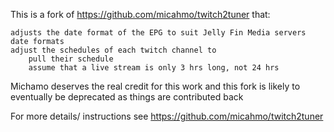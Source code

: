 This is a fork of https://github.com/micahmo/twitch2tuner that:

    adjusts the date format of the EPG to suit Jelly Fin Media servers date formats
    adjust the schedules of each twitch channel to
        pull their schedule
        assume that a live stream is only 3 hrs long, not 24 hrs

Michamo deserves the real credit for this work and this fork is likely to eventually be deprecated as things are contributed back

For more details/ instructions see https://github.com/micahmo/twitch2tuner
